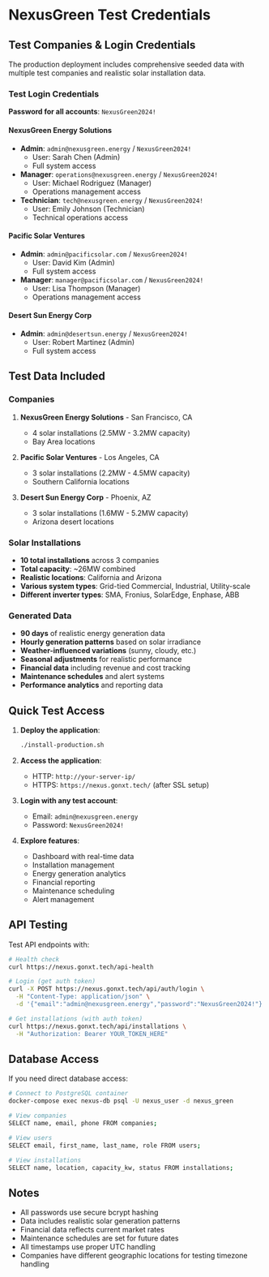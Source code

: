 # NexusGreen Test Credentials

## Test Companies & Login Credentials

The production deployment includes comprehensive seeded data with multiple test companies and realistic solar installation data.

### Test Login Credentials

**Password for all accounts**: `NexusGreen2024!`

#### NexusGreen Energy Solutions
- **Admin**: `admin@nexusgreen.energy` / `NexusGreen2024!`
  - User: Sarah Chen (Admin)
  - Full system access
- **Manager**: `operations@nexusgreen.energy` / `NexusGreen2024!`
  - User: Michael Rodriguez (Manager)
  - Operations management access
- **Technician**: `tech@nexusgreen.energy` / `NexusGreen2024!`
  - User: Emily Johnson (Technician)
  - Technical operations access

#### Pacific Solar Ventures
- **Admin**: `admin@pacificsolar.com` / `NexusGreen2024!`
  - User: David Kim (Admin)
  - Full system access
- **Manager**: `manager@pacificsolar.com` / `NexusGreen2024!`
  - User: Lisa Thompson (Manager)
  - Operations management access

#### Desert Sun Energy Corp
- **Admin**: `admin@desertsun.energy` / `NexusGreen2024!`
  - User: Robert Martinez (Admin)
  - Full system access

## Test Data Included

### Companies
1. **NexusGreen Energy Solutions** - San Francisco, CA
   - 4 solar installations (2.5MW - 3.2MW capacity)
   - Bay Area locations
   
2. **Pacific Solar Ventures** - Los Angeles, CA
   - 3 solar installations (2.2MW - 4.5MW capacity)
   - Southern California locations
   
3. **Desert Sun Energy Corp** - Phoenix, AZ
   - 3 solar installations (1.6MW - 5.2MW capacity)
   - Arizona desert locations

### Solar Installations
- **10 total installations** across 3 companies
- **Total capacity**: ~26MW combined
- **Realistic locations**: California and Arizona
- **Various system types**: Grid-tied Commercial, Industrial, Utility-scale
- **Different inverter types**: SMA, Fronius, SolarEdge, Enphase, ABB

### Generated Data
- **90 days** of realistic energy generation data
- **Hourly generation patterns** based on solar irradiance
- **Weather-influenced variations** (sunny, cloudy, etc.)
- **Seasonal adjustments** for realistic performance
- **Financial data** including revenue and cost tracking
- **Maintenance schedules** and alert systems
- **Performance analytics** and reporting data

## Quick Test Access

1. **Deploy the application**:
   ```bash
   ./install-production.sh
   ```

2. **Access the application**:
   - HTTP: `http://your-server-ip/`
   - HTTPS: `https://nexus.gonxt.tech/` (after SSL setup)

3. **Login with any test account**:
   - Email: `admin@nexusgreen.energy`
   - Password: `NexusGreen2024!`

4. **Explore features**:
   - Dashboard with real-time data
   - Installation management
   - Energy generation analytics
   - Financial reporting
   - Maintenance scheduling
   - Alert management

## API Testing

Test API endpoints with:
```bash
# Health check
curl https://nexus.gonxt.tech/api-health

# Login (get auth token)
curl -X POST https://nexus.gonxt.tech/api/auth/login \
  -H "Content-Type: application/json" \
  -d '{"email":"admin@nexusgreen.energy","password":"NexusGreen2024!"}'

# Get installations (with auth token)
curl https://nexus.gonxt.tech/api/installations \
  -H "Authorization: Bearer YOUR_TOKEN_HERE"
```

## Database Access

If you need direct database access:
```bash
# Connect to PostgreSQL container
docker-compose exec nexus-db psql -U nexus_user -d nexus_green

# View companies
SELECT name, email, phone FROM companies;

# View users
SELECT email, first_name, last_name, role FROM users;

# View installations
SELECT name, location, capacity_kw, status FROM installations;
```

## Notes

- All passwords use secure bcrypt hashing
- Data includes realistic solar generation patterns
- Financial data reflects current market rates
- Maintenance schedules are set for future dates
- All timestamps use proper UTC handling
- Companies have different geographic locations for testing timezone handling